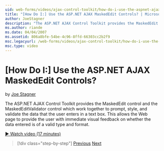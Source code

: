```yaml
---
uid: web-forms/videos/ajax-control-toolkit/how-do-i-use-the-aspnet-ajax-maskededit-controls
title: "[How Do I:] Use the ASP.NET AJAX MaskedEdit Controls? | Microsoft Docs"
author: JoeStagner
description: "The ASP.NET AJAX Control Toolkit provides the MaskedEdit control and the MaskedEditValidator control which work together to prompt, style, and validate the d..."
ms.author: riande
ms.date: 04/04/2007
ms.assetid: 806a8bfe-54be-4c96-8ffd-66303cc2b2f9
msc.legacyurl: /web-forms/videos/ajax-control-toolkit/how-do-i-use-the-aspnet-ajax-maskededit-controls
msc.type: video
---
```

# [How Do I:] Use the ASP.NET AJAX MaskedEdit Controls?

by [Joe Stagner](https://github.com/JoeStagner)

The ASP.NET AJAX Control Toolkit provides the MaskedEdit control and the MaskedEditValidator control which work together to prompt, style, and validate the data that the user enters in a text box. This allows the Web page to provide the user with immediate visual feedback on whether the data entered is of a valid type and format.

[&#9654; Watch video (17 minutes)](https://channel9.msdn.com/Blogs/ASP-NET-Site-Videos/how-do-i-use-the-aspnet-ajax-maskededit-controls)

> [!div class="step-by-step"]
> [Previous](how-do-i-use-the-aspnet-ajax-dropdown-control.md)
> [Next](how-do-i-use-the-aspnet-ajax-mutuallyexclusive-checkbox-extender.md)
